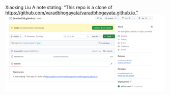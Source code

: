 Xiaoxing Liu
A note stating: “This repo is a clone of https://github.com/varadbhogayata/varadbhogayata.github.io.”
![Repository Screenshot](./repo.png)
